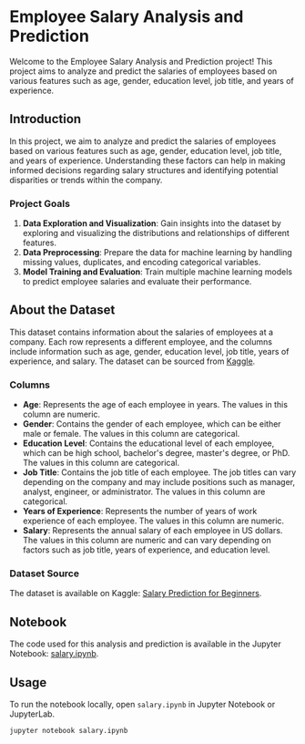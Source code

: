# Employee Salary Analysis and Prediction

Welcome to the Employee Salary Analysis and Prediction project! This project aims to analyze and predict the salaries of employees based on various features such as age, gender, education level, job title, and years of experience. 

## Introduction

In this project, we aim to analyze and predict the salaries of employees based on various features such as age, gender, education level, job title, and years of experience. Understanding these factors can help in making informed decisions regarding salary structures and identifying potential disparities or trends within the company.

### Project Goals

1. **Data Exploration and Visualization**: Gain insights into the dataset by exploring and visualizing the distributions and relationships of different features.
2. **Data Preprocessing**: Prepare the data for machine learning by handling missing values, duplicates, and encoding categorical variables.
3. **Model Training and Evaluation**: Train multiple machine learning models to predict employee salaries and evaluate their performance.

## About the Dataset

This dataset contains information about the salaries of employees at a company. Each row represents a different employee, and the columns include information such as age, gender, education level, job title, years of experience, and salary. The dataset can be sourced from [Kaggle](https://www.kaggle.com/datasets/rkiattisak/salaly-prediction-for-beginer/data).

### Columns

- **Age**: Represents the age of each employee in years. The values in this column are numeric.
- **Gender**: Contains the gender of each employee, which can be either male or female. The values in this column are categorical.
- **Education Level**: Contains the educational level of each employee, which can be high school, bachelor's degree, master's degree, or PhD. The values in this column are categorical.
- **Job Title**: Contains the job title of each employee. The job titles can vary depending on the company and may include positions such as manager, analyst, engineer, or administrator. The values in this column are categorical.
- **Years of Experience**: Represents the number of years of work experience of each employee. The values in this column are numeric.
- **Salary**: Represents the annual salary of each employee in US dollars. The values in this column are numeric and can vary depending on factors such as job title, years of experience, and education level.

### Dataset Source

The dataset is available on Kaggle: [Salary Prediction for Beginners](https://www.kaggle.com/datasets/rkiattisak/salaly-prediction-for-beginer/data).

## Notebook

The code used for this analysis and prediction is available in the Jupyter Notebook: [salary.ipynb](salary.ipynb).

## Usage

To run the notebook locally, open `salary.ipynb` in Jupyter Notebook or JupyterLab.

```bash
jupyter notebook salary.ipynb
